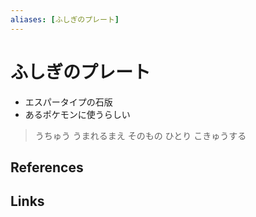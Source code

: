 ```yaml
---
aliases: [ふしぎのプレート]
---
```

# ふしぎのプレート

- エスパータイプの石版
- あるポケモンに使うらしい

> うちゅう うまれるまえ
> そのもの ひとり こきゅうする

## References



## Links


